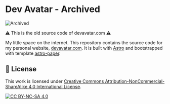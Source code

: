 # Dev Avatar - Archived

![Archived](https://img.shields.io/badge/Archived-212121?style=for-the-badge&logo=git-archive&logoColor=white)

⚠️ This is the old source code of devavatar.com ⚠️

My little space on the internet. This repository contains the source code for my personal website, [devavatar.com](https://devavatar.com). It is built with [Astro](https://astro.build) and bootstrapped with template [astro-paper](https://github.com/satnaing/astro-paper).

## 📜 License

This work is licensed under [Creative Commons Attribution-NonCommercial-ShareAlike 4.0 International License][cc-by-nc-sa].

[![CC BY-NC-SA 4.0][cc-by-nc-sa-image]][cc-by-nc-sa]

[cc-by-nc-sa]: http://creativecommons.org/licenses/by-nc-sa/4.0/
[cc-by-nc-sa-image]: https://licensebuttons.net/l/by-nc-sa/4.0/88x31.png
